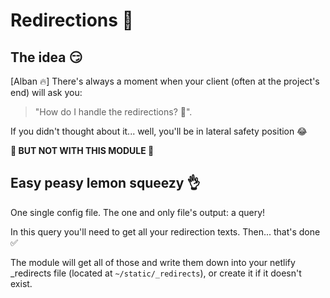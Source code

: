 # Redirections 🔀

## The idea 😏

[Alban 🔥] There's always a moment when your client (often at the project's end) will ask you:

> "How do I handle the redirections? 🤔".

If you didn't thought about it... well, you'll be in lateral safety position 😂

**🚀 BUT NOT WITH THIS MODULE 🚀**

## Easy peasy lemon squeezy 👌

One single config file. The one and only file's output: a query!

In this query you'll need to get all your redirection texts. Then... that's done ✅

The module will get all of those and write them down into your netlify \_redirects file (located at `~/static/_redirects`), or create it if it doesn't exist.

